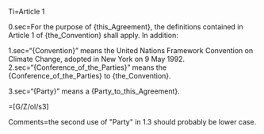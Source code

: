 
Ti=Article 1

0.sec=For the purpose of {this_Agreement}, the definitions contained in Article 1 of {the_Convention} shall apply. In addition:

1.sec=“{Convention}” means the United Nations Framework Convention on Climate Change, adopted in New York on 9 May 1992.
2.sec=“{Conference_of_the_Parties}” means the {Conference_of_the_Parties} to {the_Convention}.

3.sec=“{Party}” means a {Party_to_this_Agreement}.

=[G/Z/ol/s3]

Comments=the second use of "Party" in 1.3 should probably be lower case.

